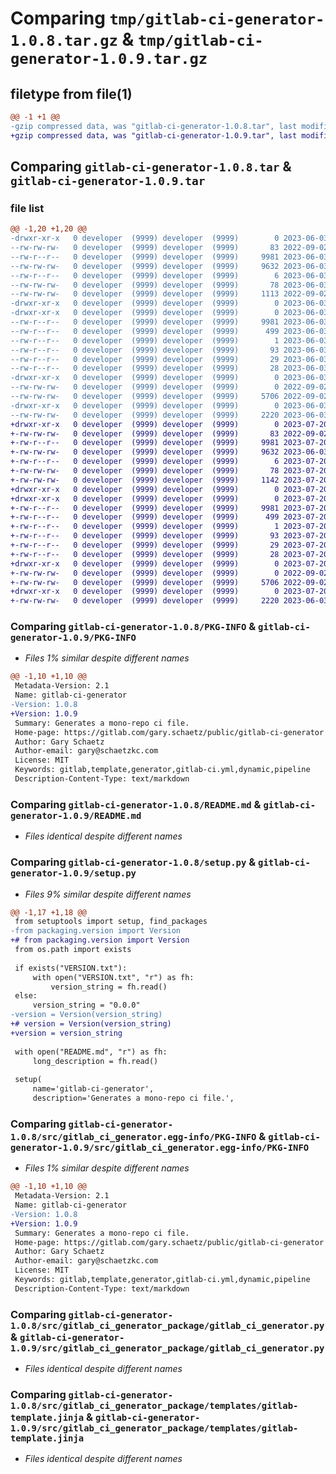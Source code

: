 # Comparing `tmp/gitlab-ci-generator-1.0.8.tar.gz` & `tmp/gitlab-ci-generator-1.0.9.tar.gz`

## filetype from file(1)

```diff
@@ -1 +1 @@
-gzip compressed data, was "gitlab-ci-generator-1.0.8.tar", last modified: Sat Jun  3 18:40:38 2023, max compression
+gzip compressed data, was "gitlab-ci-generator-1.0.9.tar", last modified: Thu Jul 20 13:31:43 2023, max compression
```

## Comparing `gitlab-ci-generator-1.0.8.tar` & `gitlab-ci-generator-1.0.9.tar`

### file list

```diff
@@ -1,20 +1,20 @@
-drwxr-xr-x   0 developer  (9999) developer  (9999)        0 2023-06-03 18:40:38.953511 gitlab-ci-generator-1.0.8/
--rw-rw-rw-   0 developer  (9999) developer  (9999)       83 2022-09-02 17:24:19.000000 gitlab-ci-generator-1.0.8/MANIFEST.in
--rw-r--r--   0 developer  (9999) developer  (9999)     9981 2023-06-03 18:40:38.953511 gitlab-ci-generator-1.0.8/PKG-INFO
--rw-rw-rw-   0 developer  (9999) developer  (9999)     9632 2023-06-03 18:40:22.000000 gitlab-ci-generator-1.0.8/README.md
--rw-r--r--   0 developer  (9999) developer  (9999)        6 2023-06-03 18:40:38.000000 gitlab-ci-generator-1.0.8/VERSION.txt
--rw-rw-rw-   0 developer  (9999) developer  (9999)       78 2023-06-03 18:40:38.953511 gitlab-ci-generator-1.0.8/setup.cfg
--rw-rw-rw-   0 developer  (9999) developer  (9999)     1113 2022-09-02 17:24:19.000000 gitlab-ci-generator-1.0.8/setup.py
-drwxr-xr-x   0 developer  (9999) developer  (9999)        0 2023-06-03 18:40:38.949511 gitlab-ci-generator-1.0.8/src/
-drwxr-xr-x   0 developer  (9999) developer  (9999)        0 2023-06-03 18:40:38.953511 gitlab-ci-generator-1.0.8/src/gitlab_ci_generator.egg-info/
--rw-r--r--   0 developer  (9999) developer  (9999)     9981 2023-06-03 18:40:38.000000 gitlab-ci-generator-1.0.8/src/gitlab_ci_generator.egg-info/PKG-INFO
--rw-r--r--   0 developer  (9999) developer  (9999)      499 2023-06-03 18:40:38.000000 gitlab-ci-generator-1.0.8/src/gitlab_ci_generator.egg-info/SOURCES.txt
--rw-r--r--   0 developer  (9999) developer  (9999)        1 2023-06-03 18:40:38.000000 gitlab-ci-generator-1.0.8/src/gitlab_ci_generator.egg-info/dependency_links.txt
--rw-r--r--   0 developer  (9999) developer  (9999)       93 2023-06-03 18:40:38.000000 gitlab-ci-generator-1.0.8/src/gitlab_ci_generator.egg-info/entry_points.txt
--rw-r--r--   0 developer  (9999) developer  (9999)       29 2023-06-03 18:40:38.000000 gitlab-ci-generator-1.0.8/src/gitlab_ci_generator.egg-info/requires.txt
--rw-r--r--   0 developer  (9999) developer  (9999)       28 2023-06-03 18:40:38.000000 gitlab-ci-generator-1.0.8/src/gitlab_ci_generator.egg-info/top_level.txt
-drwxr-xr-x   0 developer  (9999) developer  (9999)        0 2023-06-03 18:40:38.953511 gitlab-ci-generator-1.0.8/src/gitlab_ci_generator_package/
--rw-rw-rw-   0 developer  (9999) developer  (9999)        0 2022-09-02 17:24:19.000000 gitlab-ci-generator-1.0.8/src/gitlab_ci_generator_package/__init__.py
--rw-rw-rw-   0 developer  (9999) developer  (9999)     5706 2022-09-02 17:24:19.000000 gitlab-ci-generator-1.0.8/src/gitlab_ci_generator_package/gitlab_ci_generator.py
-drwxr-xr-x   0 developer  (9999) developer  (9999)        0 2023-06-03 18:40:38.953511 gitlab-ci-generator-1.0.8/src/gitlab_ci_generator_package/templates/
--rw-rw-rw-   0 developer  (9999) developer  (9999)     2220 2023-06-03 18:40:22.000000 gitlab-ci-generator-1.0.8/src/gitlab_ci_generator_package/templates/gitlab-template.jinja
+drwxr-xr-x   0 developer  (9999) developer  (9999)        0 2023-07-20 13:31:43.714470 gitlab-ci-generator-1.0.9/
+-rw-rw-rw-   0 developer  (9999) developer  (9999)       83 2022-09-02 17:24:19.000000 gitlab-ci-generator-1.0.9/MANIFEST.in
+-rw-r--r--   0 developer  (9999) developer  (9999)     9981 2023-07-20 13:31:43.714470 gitlab-ci-generator-1.0.9/PKG-INFO
+-rw-rw-rw-   0 developer  (9999) developer  (9999)     9632 2023-06-03 18:40:22.000000 gitlab-ci-generator-1.0.9/README.md
+-rw-r--r--   0 developer  (9999) developer  (9999)        6 2023-07-20 13:31:43.000000 gitlab-ci-generator-1.0.9/VERSION.txt
+-rw-rw-rw-   0 developer  (9999) developer  (9999)       78 2023-07-20 13:31:43.714470 gitlab-ci-generator-1.0.9/setup.cfg
+-rw-rw-rw-   0 developer  (9999) developer  (9999)     1142 2023-07-20 13:31:27.000000 gitlab-ci-generator-1.0.9/setup.py
+drwxr-xr-x   0 developer  (9999) developer  (9999)        0 2023-07-20 13:31:43.710471 gitlab-ci-generator-1.0.9/src/
+drwxr-xr-x   0 developer  (9999) developer  (9999)        0 2023-07-20 13:31:43.710471 gitlab-ci-generator-1.0.9/src/gitlab_ci_generator.egg-info/
+-rw-r--r--   0 developer  (9999) developer  (9999)     9981 2023-07-20 13:31:43.000000 gitlab-ci-generator-1.0.9/src/gitlab_ci_generator.egg-info/PKG-INFO
+-rw-r--r--   0 developer  (9999) developer  (9999)      499 2023-07-20 13:31:43.000000 gitlab-ci-generator-1.0.9/src/gitlab_ci_generator.egg-info/SOURCES.txt
+-rw-r--r--   0 developer  (9999) developer  (9999)        1 2023-07-20 13:31:43.000000 gitlab-ci-generator-1.0.9/src/gitlab_ci_generator.egg-info/dependency_links.txt
+-rw-r--r--   0 developer  (9999) developer  (9999)       93 2023-07-20 13:31:43.000000 gitlab-ci-generator-1.0.9/src/gitlab_ci_generator.egg-info/entry_points.txt
+-rw-r--r--   0 developer  (9999) developer  (9999)       29 2023-07-20 13:31:43.000000 gitlab-ci-generator-1.0.9/src/gitlab_ci_generator.egg-info/requires.txt
+-rw-r--r--   0 developer  (9999) developer  (9999)       28 2023-07-20 13:31:43.000000 gitlab-ci-generator-1.0.9/src/gitlab_ci_generator.egg-info/top_level.txt
+drwxr-xr-x   0 developer  (9999) developer  (9999)        0 2023-07-20 13:31:43.714470 gitlab-ci-generator-1.0.9/src/gitlab_ci_generator_package/
+-rw-rw-rw-   0 developer  (9999) developer  (9999)        0 2022-09-02 17:24:19.000000 gitlab-ci-generator-1.0.9/src/gitlab_ci_generator_package/__init__.py
+-rw-rw-rw-   0 developer  (9999) developer  (9999)     5706 2022-09-02 17:24:19.000000 gitlab-ci-generator-1.0.9/src/gitlab_ci_generator_package/gitlab_ci_generator.py
+drwxr-xr-x   0 developer  (9999) developer  (9999)        0 2023-07-20 13:31:43.714470 gitlab-ci-generator-1.0.9/src/gitlab_ci_generator_package/templates/
+-rw-rw-rw-   0 developer  (9999) developer  (9999)     2220 2023-06-03 18:40:22.000000 gitlab-ci-generator-1.0.9/src/gitlab_ci_generator_package/templates/gitlab-template.jinja
```

### Comparing `gitlab-ci-generator-1.0.8/PKG-INFO` & `gitlab-ci-generator-1.0.9/PKG-INFO`

 * *Files 1% similar despite different names*

```diff
@@ -1,10 +1,10 @@
 Metadata-Version: 2.1
 Name: gitlab-ci-generator
-Version: 1.0.8
+Version: 1.0.9
 Summary: Generates a mono-repo ci file.
 Home-page: https://gitlab.com/gary.schaetz/public/gitlab-ci-generator
 Author: Gary Schaetz
 Author-email: gary@schaetzkc.com
 License: MIT
 Keywords: gitlab,template,generator,gitlab-ci.yml,dynamic,pipeline
 Description-Content-Type: text/markdown
```

### Comparing `gitlab-ci-generator-1.0.8/README.md` & `gitlab-ci-generator-1.0.9/README.md`

 * *Files identical despite different names*

### Comparing `gitlab-ci-generator-1.0.8/setup.py` & `gitlab-ci-generator-1.0.9/setup.py`

 * *Files 9% similar despite different names*

```diff
@@ -1,17 +1,18 @@
 from setuptools import setup, find_packages
-from packaging.version import Version
+# from packaging.version import Version
 from os.path import exists
 
 if exists("VERSION.txt"):
     with open("VERSION.txt", "r") as fh:
         version_string = fh.read()
 else:
     version_string = "0.0.0"
-version = Version(version_string)
+# version = Version(version_string)
+version = version_string
 
 with open("README.md", "r") as fh:
     long_description = fh.read()
 
 setup(
     name='gitlab-ci-generator',
     description='Generates a mono-repo ci file.',
```

### Comparing `gitlab-ci-generator-1.0.8/src/gitlab_ci_generator.egg-info/PKG-INFO` & `gitlab-ci-generator-1.0.9/src/gitlab_ci_generator.egg-info/PKG-INFO`

 * *Files 1% similar despite different names*

```diff
@@ -1,10 +1,10 @@
 Metadata-Version: 2.1
 Name: gitlab-ci-generator
-Version: 1.0.8
+Version: 1.0.9
 Summary: Generates a mono-repo ci file.
 Home-page: https://gitlab.com/gary.schaetz/public/gitlab-ci-generator
 Author: Gary Schaetz
 Author-email: gary@schaetzkc.com
 License: MIT
 Keywords: gitlab,template,generator,gitlab-ci.yml,dynamic,pipeline
 Description-Content-Type: text/markdown
```

### Comparing `gitlab-ci-generator-1.0.8/src/gitlab_ci_generator_package/gitlab_ci_generator.py` & `gitlab-ci-generator-1.0.9/src/gitlab_ci_generator_package/gitlab_ci_generator.py`

 * *Files identical despite different names*

### Comparing `gitlab-ci-generator-1.0.8/src/gitlab_ci_generator_package/templates/gitlab-template.jinja` & `gitlab-ci-generator-1.0.9/src/gitlab_ci_generator_package/templates/gitlab-template.jinja`

 * *Files identical despite different names*


